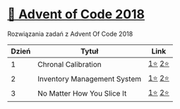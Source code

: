 # [🎄 Advent of Code 2018](https://adventofcode.com/2018)
Rozwiązania zadań z Advent Of Code 2018

| Dzień  | Tytuł | Link |
|--------|-------|------|
|   1    | Chronal Calibration | [1⭐](https://github.com/ceski23/AdventOfCode2018/blob/master/Day%201%20%E2%80%94%20Chronal%20Calibration/part_1.py) [2⭐](https://github.com/ceski23/AdventOfCode2018/blob/master/Day%201%20%E2%80%94%20Chronal%20Calibration/part_2.py) |
|   2    | Inventory Management System | [1⭐](https://github.com/ceski23/AdventOfCode2018/blob/master/Day%202%20%E2%80%94%20Inventory%20Management%20System/part_1.py) [2⭐](https://github.com/ceski23/AdventOfCode2018/blob/master/Day%202%20%E2%80%94%20Inventory%20Management%20System/part_2.py) |
|   3    | No Matter How You Slice It | [1⭐](https://github.com/ceski23/AdventOfCode2018/blob/master/Day%203%20%E2%80%94%20No%20Matter%20How%20You%20Slice%20It/part_1.py) [2⭐](https://github.com/ceski23/AdventOfCode2018/blob/master/Day%203%20%E2%80%94%20No%20Matter%20How%20You%20Slice%20It/part_2.py) |